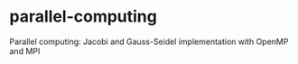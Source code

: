 # parallel-computing
Parallel computing: Jacobi and Gauss-Seidel implementation with OpenMP and MPI

